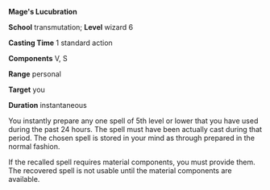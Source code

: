  **Mage's Lucubration**

**School** transmutation; **Level** wizard 6

**Casting Time** 1 standard action

**Components** V, S

**Range** personal

**Target** you

**Duration** instantaneous

You instantly prepare any one spell of 5th level or lower that you have used during the past 24 hours. The spell must have been actually cast during that period. The chosen spell is stored in your mind as through prepared in the normal fashion.

If the recalled spell requires material components, you must provide them. The recovered spell is not usable until the material components are available.

